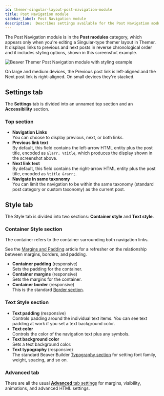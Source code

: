```yaml
---
id: themer-singular-layout-post-navigation-module
title: Post Navigation module
sidebar_label: Post Navigation module
description:  Describes settings available for the Post Navigation module in Beaver Themer Singular layouts.
---
```


The Post Navigation module is in the **Post modules** category, which appears only when you're editing a Singular-type themer layout in Themer. It displays links to previous and next posts in reverse chronological order and it includes styling options, shown in this screenshot example.

![Beaver Themer Post Navigation module with styling example](/img/themer-singular-layout-post-navigation-module-1.png)

On large and medium devices, the Previous post link is left-aligned and the Next post link is right-aligned. On small devices they're stacked.

## Settings tab

The **Settings** tab is divided into an unnamed top section and an **Accessibility** section.

### Top section

* **Navigation Links**  
You can choose to display previous, next, or both links.
* **Previous link text**  
By default, this field contains the left-arrow HTML entity plus the post title, encoded as `&larr; %title`, which produces the display shown in the screenshot above.
* **Next link text**  
By default, this field contains the right-arrow HTML entity plus the post title, encoded as `%title &rarr;`.
* **Navigate in same taxonomy**  
You can limit the navigation to be within the same taxonomy (standard post category or custom taxonomy) as the current post.

## Style tab

The Style tab is divided into two sections: **Container style** and **Text style**.

### Container Style section

The container refers to the container surrounding both navigation links.

See the [Margins and Padding](/beaver-builder/layouts/advanced-tab/spacing.md) article for a refresher on the relationship between margins, borders, and padding.

* **Container padding** (responsive)  
Sets the padding for the container.
* **Container margins** (responsive)  
Sets the margins for the container.
* **Container border** (responsive)  
This is the standard [Border section](/beaver-builder/styles/effects/borders.md).

### Text Style section

* **Text padding** (responsive)  
Controls padding around the individual text items. You can see text padding at work if you set a text background color.
* **Text color**  
Controls the color of the navigation text plus any symbols.
* **Text background color**  
Sets a text background color.
* **Text typography** (responsive)  
The standard Beaver Builder [Typography section](/beaver-builder/styles/typography/typography.md) for setting font family, weight, spacing, and so on.

### Advanced tab

There are all the usual [**Advanced** tab settings](/beaver-builder/layouts/advanced-tab/index.md) for margins, visibility, animations, and advanced HTML settings.
